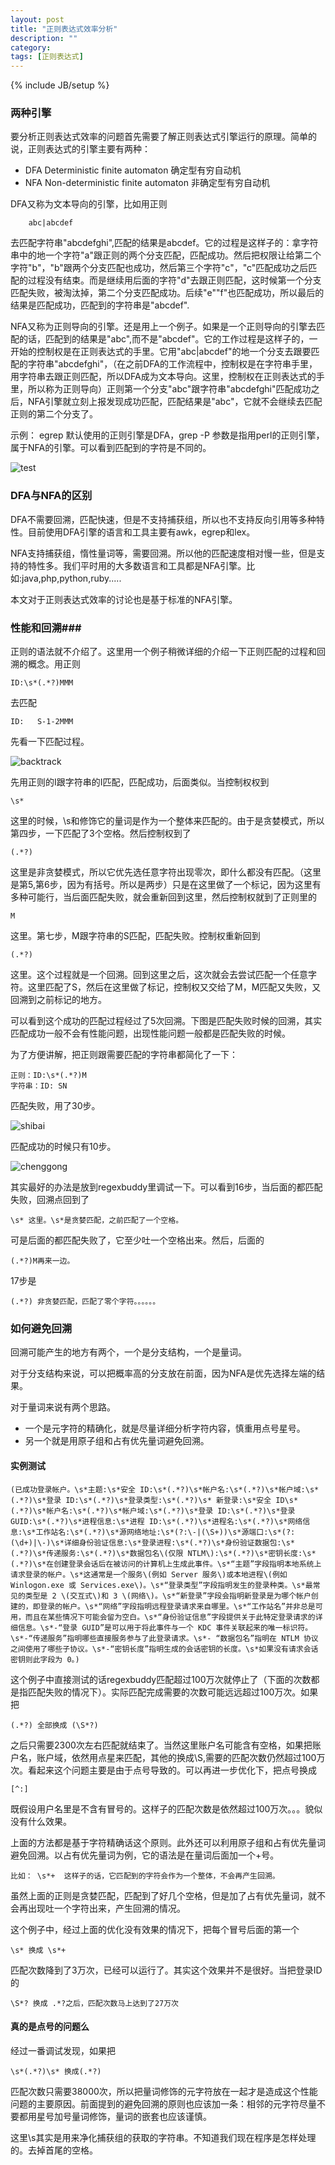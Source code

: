```yaml
---
layout: post
title: "正则表达式效率分析"
description: ""
category: 
tags: [正则表达式]
---
```

{% include JB/setup %}

### 两种引擎 ###


要分析正则表达式效率的问题首先需要了解正则表达式引擎运行的原理。简单的说，正则表达式的引擎主要有两种：
* DFA Deterministic finite automaton 确定型有穷自动机
* NFA Non-deterministic finite automaton 非确定型有穷自动机

DFA又称为文本导向的引擎，比如用正则

        abc|abcdef
去匹配字符串"abcdefghi",匹配的结果是abcdef。它的过程是这样子的：拿字符串中的地一个字符"a"跟正则的两个分支匹配，匹配成功。然后把权限让给第二个字符"b"，"b"跟两个分支匹配也成功，然后第三个字符"c"，"c"匹配成功之后匹配的过程没有结束。而是继续用后面的字符"d"去跟正则匹配，这时候第一个分支匹配失败，被淘汰掉，第二个分支匹配成功。后续"e""f"也匹配成功，所以最后的结果是匹配成功，匹配到的字符串是"abcdef".

NFA又称为正则导向的引擎。还是用上一个例子。如果是一个正则导向的引擎去匹配的话，匹配到的结果是"abc",而不是"abcdef"。它的工作过程是这样子的，一开始的控制权是在正则表达式的手里。它用"abc|abcdef"的地一个分支去跟要匹配的字符串"abcdefghi"，（在之前DFA的工作流程中，控制权是在字符串手里，用字符串去跟正则匹配，所以DFA成为文本导向。这里，控制权在正则表达式的手里，所以称为正则导向）正则第一个分支"abc"跟字符串"abcdefghi"匹配成功之后，NFA引擎就立刻上报发现成功匹配，匹配结果是"abc"，它就不会继续去匹配正则的第二个分支了。

示例：
egrep 默认使用的正则引擎是DFA，grep -P 参数是指用perl的正则引擎，属于NFA的引擎。可以看到匹配到的字符是不同的。

![test]({{site.img_url}}egrep.png)
### DFA与NFA的区别 ###

DFA不需要回溯，匹配快速，但是不支持捕获组，所以也不支持反向引用等多种特性。目前使用DFA引擎的语言和工具主要有awk，egrep和lex。

NFA支持捕获组，惰性量词等，需要回溯。所以他的匹配速度相对慢一些，但是支持的特性多。我们平时用的大多数语言和工具都是NFA引擎。比如:java,php,python,ruby.....

本文对于正则表达式效率的讨论也是基于标准的NFA引擎。

### 性能和回溯###

正则的语法就不介绍了。这里用一个例子稍微详细的介绍一下正则匹配的过程和回溯的概念。用正则

	ID:\s*(.*?)MMM
去匹配

	ID:   S-1-2MMM
 先看一下匹配过程。

![backtrack]({{site.img_url}}backtrack.png)

先用正则的I跟字符串的I匹配，匹配成功，后面类似。当控制权权到

	\s*
这里的时候，\s和修饰它的量词是作为一个整体来匹配的。由于是贪婪模式，所以第四步，一下匹配了3个空格。然后控制权到了

	(.*?)
这里是非贪婪模式，所以它优先选任意字符出现零次，即什么都没有匹配。（这里是第5,第6步，因为有括号。所以是两步）只是在这里做了一个标记，因为这里有多种可能行，当后面匹配失败，就会重新回到这里，然后控制权就到了正则里的

	M
这里。第七步，M跟字符串的S匹配，匹配失败。控制权重新回到

	(.*?)
这里。这个过程就是一个回溯。回到这里之后，这次就会去尝试匹配一个任意字符。这里匹配了S，然后在这里做了标记，控制权又交给了M，M匹配又失败，又回溯到之前标记的地方。

可以看到这个成功的匹配过程经过了5次回溯。下图是匹配失败时候的回溯，其实匹配成功一般不会有性能问题，出现性能问题一般都是匹配失败的时候。

为了方便讲解，把正则跟需要匹配的字符串都简化了一下：

	正则：ID:\s*(.*?)M
	字符串：ID: SN
匹配失败，用了30步。

![shibai]({{site.img_url}}jianhua2.png)

匹配成功的时候只有10步。

![chenggong]({{site.img_url}}jianhua.png)


其实最好的办法是放到regexbuddy里调试一下。可以看到16步，当后面的都匹配失败，回溯点回到了

	\s* 这里。\s*是贪婪匹配，之前匹配了一个空格。
可是后面的都匹配失败了，它至少吐一个空格出来。然后，后面的

	(.*?)M再来一边。
17步是

	(.*?) 非贪婪匹配，匹配了零个字符。。。。。。

### 如何避免回溯 ###


回溯可能产生的地方有两个，一个是分支结构，一个是量词。

对于分支结构来说，可以把概率高的分支放在前面，因为NFA是优先选择左端的结果。

对于量词来说有两个思路。

  *  一个是元字符的精确化，就是尽量详细分析字符内容，慎重用点号星号。
  *  另一个就是用原子组和占有优先量词避免回溯。

#### 实例测试 ####

	(已成功登录帐户。\s*主题:\s*安全 ID:\s*(.*?)\s*帐户名:\s*(.*?)\s*帐户域:\s*(.*?)\s*登录 ID:\s*(.*?)\s*登录类型:\s*(.*?)\s* 新登录:\s*安全 ID\s*(.*?)\s*帐户名:\s*(.*?)\s*帐户域:\s*(.*?)\s*登录 ID:\s*(.*?)\s*登录 GUID:\s*(.*?)\s*进程信息:\s*进程 ID:\s*(.*?)\s*进程名:\s*(.*?)\s*网络信息:\s*工作站名:\s*(.*?)\s*源网络地址:\s*(?:\-|(\S+))\s*源端口:\s*(?:(\d+)|\-)\s*详细身份验证信息:\s*登录进程:\s*(.*?)\s*身份验证数据包:\s*(.*?)\s*传递服务:\s*(.*?)\s*数据包名\(仅限 NTLM\):\s*(.*?)\s*密钥长度:\s*(.*?)\s*在创建登录会话后在被访问的计算机上生成此事件。\s*“主题”字段指明本地系统上请求登录的帐户。\s*这通常是一个服务\(例如 Server 服务\)或本地进程\(例如 Winlogon.exe 或 Services.exe\)。\s*“登录类型”字段指明发生的登录种类。\s*最常见的类型是 2 \(交互式\)和 3 \(网络\)。\s*“新登录”字段会指明新登录是为哪个帐户创建的，即登录的帐户。\s*“网络”字段指明远程登录请求来自哪里。\s*“工作站名”并非总是可用，而且在某些情况下可能会留为空白。\s*“身份验证信息”字段提供关于此特定登录请求的详细信息。\s*-“登录 GUID”是可以用于将此事件与一个 KDC 事件关联起来的唯一标识符。\s*-“传递服务”指明哪些直接服务参与了此登录请求。\s*- “数据包名”指明在 NTLM 协议之间使用了哪些子协议。\s*-“密钥长度”指明生成的会话密钥的长度。\s*如果没有请求会话密钥则此字段为 0。)

这个例子中直接测试的话regexbuddy匹配超过100万次就停止了（下面的次数都是指匹配失败的情况下）。实际匹配完成需要的次数可能远远超过100万次。如果把

	(.*?) 全部换成 (\S*?)
之后只需要2300次左右匹配就结束了。当然这里账户名可能含有空格，如果把账户名，账户域，依然用点星来匹配，其他的换成\S,需要的匹配次数仍然超过100万次。看起来这个问题主要是由于点号导致的。可以再进一步优化下，把点号换成

	[^:]
既假设用户名里是不含有冒号的。这样子的匹配次数是依然超过100万次。。。貌似没有什么效果。

上面的方法都是基于字符精确话这个原则。此外还可以利用原子组和占有优先量词避免回溯。以占有优先量词为例，它的语法是在量词后面加一个+号。

	比如： \s*+  这样子的话，它匹配到的字符会作为一个整体，不会再产生回溯。
虽然上面的正则是贪婪匹配，匹配到了好几个空格，但是加了占有优先量词，就不会再出现吐一个字符出来，产生回溯的情况。

这个例子中，经过上面的优化没有效果的情况下，把每个冒号后面的第一个

	\s* 换成 \s*+
匹配次数降到了3万次，已经可以运行了。其实这个效果并不是很好。当把登录ID的

	\S*? 换成 .*?之后，匹配次数马上达到了27万次

#### 真的是点号的问题么 ####

经过一番调试发现，如果把

	\s*(.*?)\s* 换成(.*?)
匹配次数只需要38000次，所以把量词修饰的元字符放在一起才是造成这个性能问题的主要原因。前面提到的避免回溯的原则也应该加一条：相邻的元字符尽量不要都用星号加号量词修饰，量词的嵌套也应该谨慎。

这里\s其实是用来净化捕获组的获取的字符串。不知道我们现在程序是怎样处理的。去掉首尾的空格。
